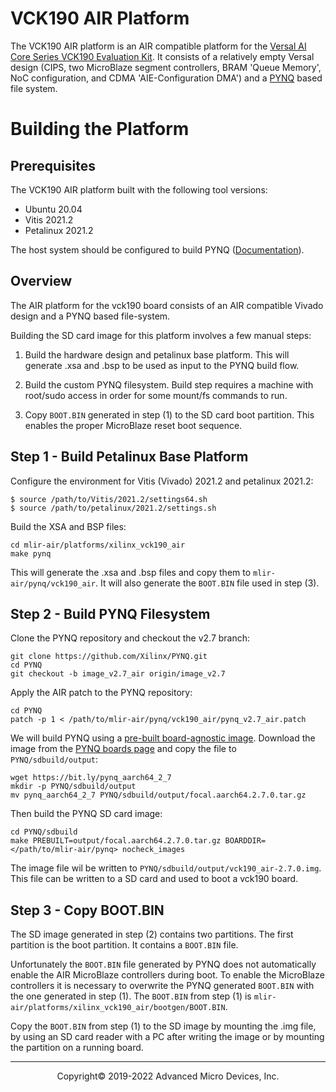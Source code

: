 # VCK190 AIR Platform

The VCK190 AIR platform is an AIR compatible platform for the [Versal AI Core Series VCK190 Evaluation Kit](https://www.xilinx.com/products/boards-and-kits/vck190.html). It consists of a relatively empty Versal design (CIPS, two MicroBlaze segment controllers, BRAM 'Queue Memory', NoC configuration, and CDMA 'AIE-Configuration DMA') and a [PYNQ](https://github.com/Xilinx/PYNQ) based file system.

# Building the Platform
## Prerequisites

The VCK190 AIR platform built with the following tool versions:
- Ubuntu 20.04
- Vitis 2021.2
- Petalinux 2021.2

The host system should be configured to build PYNQ ([Documentation](https://pynq.readthedocs.io/en/latest/pynq_sd_card.html#prepare-the-building-environment)).

## Overview

The AIR platform for the vck190 board consists of an AIR compatible Vivado design and a PYNQ based file-system.

Building the SD card image for this platform involves a few manual steps:

1. Build the hardware design and petalinux base platform. This will generate .xsa and .bsp to be used as input to the PYNQ build flow.

2. Build the custom PYNQ filesystem. Build step requires a machine with root/sudo access in order for some mount/fs commands to run.

3. Copy `BOOT.BIN` generated in step (1) to the SD card boot partition. This enables the proper MicroBlaze reset boot sequence.

## Step 1 - Build Petalinux Base Platform

Configure the environment for Vitis (Vivado) 2021.2 and petalinux 2021.2:

    $ source /path/to/Vitis/2021.2/settings64.sh
    $ source /path/to/petalinux/2021.2/settings.sh

Build the XSA and BSP files:

    cd mlir-air/platforms/xilinx_vck190_air
    make pynq

This will generate the .xsa and .bsp files and copy them to `mlir-air/pynq/vck190_air`. It will also generate the `BOOT.BIN` file used in step (3).

## Step 2 - Build PYNQ Filesystem

Clone the PYNQ repository and checkout the v2.7 branch:

    git clone https://github.com/Xilinx/PYNQ.git
    cd PYNQ
    git checkout -b image_v2.7_air origin/image_v2.7

Apply the AIR patch to the PYNQ repository:

    cd PYNQ
    patch -p 1 < /path/to/mlir-air/pynq/vck190_air/pynq_v2.7_air.patch

We will build PYNQ using a
[pre-built board-agnostic image](https://pynq.readthedocs.io/en/latest/pynq_sd_card.html#using-the-prebuilt-board-agnostic-imageCopy).
Download the image from the 
[PYNQ boards page](http://www.pynq.io/board.html/)
and copy the file to `PYNQ/sdbuild/output`:

    wget https://bit.ly/pynq_aarch64_2_7
    mkdir -p PYNQ/sdbuild/output
    mv pynq_aarch64_2_7 PYNQ/sdbuild/output/focal.aarch64.2.7.0.tar.gz

Then build the PYNQ SD card image:

    cd PYNQ/sdbuild
    make PREBUILT=output/focal.aarch64.2.7.0.tar.gz BOARDDIR=</path/to/mlir-air/pynq> nocheck_images 

The image file wil be written to `PYNQ/sdbuild/output/vck190_air-2.7.0.img`. This file can be written to a SD card and used to boot a vck190 board.

## Step 3 - Copy BOOT.BIN

The SD image generated in step (2) contains two partitions. The first partition is the boot partition. It contains a `BOOT.BIN` file.

Unfortunately the `BOOT.BIN` file generated by PYNQ does not automatically enable the AIR MicroBlaze controllers during boot. To enable the MicroBlaze controllers it is necessary to overwrite the PYNQ generated `BOOT.BIN` with the one generated in step (1). The `BOOT.BIN` from step (1) is `mlir-air/platforms/xilinx_vck190_air/bootgen/BOOT.BIN`.
 
Copy the `BOOT.BIN` from step (1) to the SD image by mounting the .img file, by using an SD card reader with a PC after writing the image or by mounting the partition on a running board.

-----

<p align="center">Copyright&copy; 2019-2022 Advanced Micro Devices, Inc.</p>

